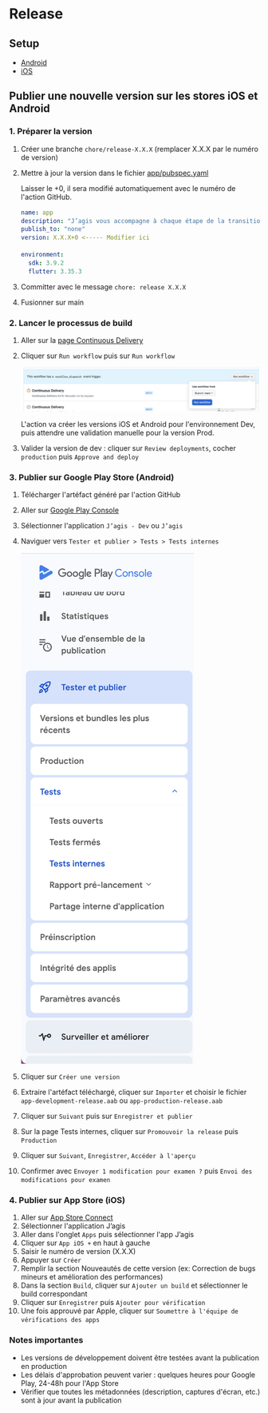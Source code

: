 # Release

## Setup

- [Android](android/build.md)
- [iOS](ios/build.md)

## Publier une nouvelle version sur les stores iOS et Android

### 1. Préparer la version

1. Créer une branche `chore/release-X.X.X` (remplacer X.X.X par le numéro de version)
1. Mettre à jour la version dans le fichier [app/pubspec.yaml](../app/pubspec.yaml)

   Laisser le +0, il sera modifié automatiquement avec le numéro de l'action GitHub.

   ```yaml
   name: app
   description: "J’agis vous accompagne à chaque étape de la transition écologique."
   publish_to: "none"
   version: X.X.X+0 <----- Modifier ici

   environment:
     sdk: 3.9.2
     flutter: 3.35.3
   ```

1. Committer avec le message `chore: release X.X.X`
1. Fusionner sur main

### 2. Lancer le processus de build

1. Aller sur la [page Continuous Delivery](https://github.com/betagouv/jagis-mobile/actions/workflows/continuous-delivery.yml)
1. Cliquer sur `Run workflow` puis sur `Run workflow`

   ![Appuyer sur Run workflow et encore sur Run workflow](release/run_workflow.png)

   L'action va créer les versions iOS et Android pour l'environnement Dev, puis attendre une validation manuelle pour la version Prod.

1. Valider la version de dev : cliquer sur `Review deployments`, cocher `production` puis `Approve and deploy`

### 3. Publier sur Google Play Store (Android)

1. Télécharger l'artéfact généré par l'action GitHub
1. Aller sur [Google Play Console](https://play.google.com/console/u/1/developers/9006095743383319605/app-list)
1. Sélectionner l'application `J’agis - Dev` ou `J’agis`
1. Naviguer vers `Tester et publier > Tests > Tests internes`
  
   ![Tester et publier > Tests > Tests internes](release/side_bar_tests_internes.png)

1. Cliquer sur `Créer une version`
1. Extraire l'artéfact téléchargé, cliquer sur `Importer` et choisir le fichier `app-development-release.aab` ou `app-production-release.aab`
1. Cliquer sur `Suivant` puis sur `Enregistrer et publier`
1. Sur la page Tests internes, cliquer sur `Promouvoir la release` puis `Production`
1. Cliquer sur `Suivant`, `Enregistrer`, `Accéder à l'aperçu`
1. Confirmer avec `Envoyer 1 modification pour examen ?` puis `Envoi des modifications pour examen`

### 4. Publier sur App Store (iOS)

1. Aller sur [App Store Connect](https://appstoreconnect.apple.com/)
1. Sélectionner l'application J’agis
1. Aller dans l'onglet `Apps` puis sélectionner l'app J’agis
1. Cliquer sur `App iOS +` en haut à gauche
1. Saisir le numéro de version (X.X.X)
1. Appuyer sur `Créer`
1. Remplir la section Nouveautés de cette version (ex: Correction de bugs mineurs et amélioration des performances)
1. Dans la section `Build`, cliquer sur `Ajouter un build` et sélectionner le build correspondant
1. Cliquer sur `Enregistrer` puis `Ajouter pour vérification`
1. Une fois approuvé par Apple, cliquer sur `Soumettre à l'équipe de vérifications des apps`

### Notes importantes

- Les versions de développement doivent être testées avant la publication en production
- Les délais d'approbation peuvent varier : quelques heures pour Google Play, 24-48h pour l'App Store
- Vérifier que toutes les métadonnées (description, captures d'écran, etc.) sont à jour avant la publication
